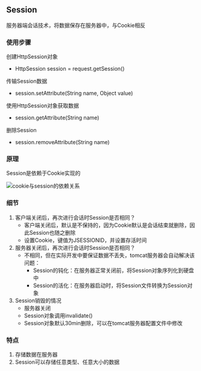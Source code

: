 ## Session

服务器端会话技术，将数据保存在服务器中，与Cookie相反

### 使用步骤

创建HttpSession对象

- HttpSession session = request.getSession()

传输Session数据

- session.setAttribute(String name, Object value)

使用HttpSession对象获取数据

- session.getAttribute(String name)

删除Session

- session.removeAttribute(String name)

### 原理

Session是依赖于Cookie实现的

![cookie与session的依赖关系](https://gitee.com/quanhaoh/blogImage/raw/master/img/cookie%E4%B8%8Esession%E7%9A%84%E4%BE%9D%E8%B5%96%E5%85%B3%E7%B3%BB.png)

### 细节

1. 客户端关闭后，再次进行会话时Session是否相同？
   - 客户端关闭后，默认是不保持的，因为Cookie默认是会话结束就删除，因此Session也随之删除
   - 设置Cookie，键值为JSESSIONID，并设置存活时间
2. 服务器关闭后，再次进行会话时Session是否相同？
   - 不相同，但在实际开发中要保证数据不丢失，tomcat服务器会自动解决该问题：
     - Session的钝化：在服务器正常关闭前，将Session对象序列化到硬盘中
     - Session的活化：在服务器启动时，将Session文件转换为Session对象
3. Session销毁的情况
   - 服务器关闭
   - Session对象调用invalidate()
   - Session对象默认30min删除，可以在tomcat服务器配置文件中修改

### 特点

1. 存储数据在服务器
2. Session可以存储任意类型、任意大小的数据